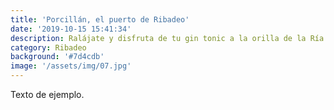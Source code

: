 ```yaml
---
title: 'Porcillán, el puerto de Ribadeo'
date: '2019-10-15 15:41:34'
description: Ralájate y disfruta de tu gin tonic a la orilla de la Ría de Ribadeo
category: Ribadeo
background: '#7d4cdb'
image: '/assets/img/07.jpg'
---
```


Texto de ejemplo.
